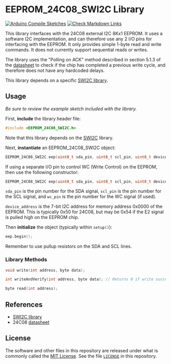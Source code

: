 # EEPROM_24C08_SWI2C Library

[![Arduino Compile Sketches](https://github.com/Andy4495/EEPROM_24C08_SWI2C/actions/workflows/arduino-compile-sketches.yml/badge.svg)](https://github.com/Andy4495/EEPROM_24C08_SWI2C/actions/workflows/arduino-compile-sketches.yml)
[![Check Markdown Links](https://github.com/Andy4495/EEPROM_24C08_SWI2C/actions/workflows/CheckMarkdownLinks.yml/badge.svg)](https://github.com/Andy4495/EEPROM_24C08_SWI2C/actions/workflows/CheckMarkdownLinks.yml)

This library interfaces with the 24C08 external I2C 8Kx1 EEPROM. It uses a software I2C implementation, and can therefore use any 2 I/O pins for interfacing with the EEPROM. It only provides simple 1-byte read and write commands. It does not currently support sequential reads or writes.

The library uses the "Polling on ACK" method described in section 5.1.3 of the [datasheet][1] to check if the chip has completed a previous write cycle, and therefore does not have any hardcoded delays.

This library depends on a specific [SWI2C library][5].

## Usage

_Be sure to review the example sketch included with the library._

First, **include** the library header file:

```cpp
#include <EEPROM_24C08_SWI2C.h>
```

Note that this library depends on the [SWI2C][5] library.

Next, **instantiate** an EEPROM_24C08_SWI2C object:

```cpp
EEPROM_24C08_SWI2C eep(uint8_t sda_pin, uint8_t scl_pin, uint8_t device_address);
```

If using a separate I/O pin to control WC (Write Control) on the EEPROM, then use the following constructor:

```cpp
EEPROM_24C08_SWI2C eep(uint8_t sda_pin, uint8_t scl_pin, uint8_t device_address, uint8_t wc_pin);
```

`sda_pin` is the pin number for the SDA signal, `scl_pin` is the pin number for the SCL signal, and `wc_pin` is the pin number for the WC signal (if used).

`device_address` is the 7-bit I2C address for memory address 0x0000 of the EEPROM. This is typically 0x50 for 24C08, but may be 0x54 if the E2 signal is pulled high on the EEPROM chip.

Then **initialize** the object (typically within `setup()`):

```cpp
eep.begin();
```

Remember to use pullup resistors on the SDA and SCL lines.

### Library Methods

```cpp
void write(int address, byte data);

int writeAndVerify(int address, byte data); // Returns 0 if write successful, 1 if unsuccessful

byte read(int address);
```

## References

+ [SWI2C library][5]
+ 24C08 [datasheet][1]

## License

The software and other files in this repository are released under what is commonly called the [MIT License][100]. See the file [`LICENSE`][101] in this repository.

[1]:http://www.bgmicro.com/pdf/m24c08.pdf
[5]:https://github.com/Andy4495/SWI2C
[100]: https://choosealicense.com/licenses/mit/
[101]: ./LICENSE
[200]: https://github.com/Andy4495/EEPROM_24C08_SWI2C
